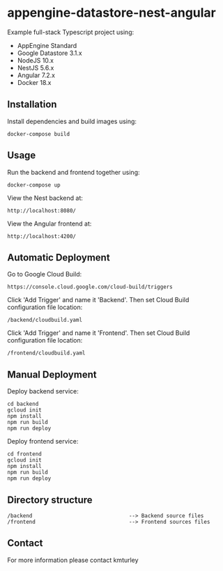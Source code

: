 # appengine-datastore-nest-angular

Example full-stack Typescript project using:

* AppEngine Standard
* Google Datastore 3.1.x
* NodeJS 10.x
* NestJS 5.6.x
* Angular 7.2.x
* Docker 18.x


## Installation

Install dependencies and build images using:

    docker-compose build


## Usage

Run the backend and frontend together using:

    docker-compose up

View the Nest backend at:

    http://localhost:8080/

View the Angular frontend at:

    http://localhost:4200/


## Automatic Deployment

Go to Google Cloud Build:

    https://console.cloud.google.com/cloud-build/triggers

Click 'Add Trigger' and name it 'Backend'. Then set Cloud Build configuration file location:

    /backend/cloudbuild.yaml

Click 'Add Trigger' and name it 'Frontend'. Then set Cloud Build configuration file location:

    /frontend/cloudbuild.yaml


## Manual Deployment

Deploy backend service:

    cd backend
    gcloud init
    npm install
    npm run build
    npm run deploy

Deploy frontend service:

    cd frontend
    gcloud init
    npm install
    npm run build
    npm run deploy


## Directory structure

    /backend                               --> Backend source files
    /frontend                              --> Frontend sources files


## Contact

For more information please contact kmturley
